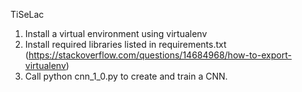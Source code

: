 TiSeLac

1. Install a virtual environment using virtualenv
2. Install required libraries listed in requirements.txt (https://stackoverflow.com/questions/14684968/how-to-export-virtualenv)
3. Call python cnn_1_0.py to create and train a CNN.

